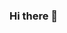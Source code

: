 ### Hi there 👋



<!--
**EnSillee/EnSillee** is a ✨ _special_ ✨ repository because its `README.md` (this file) appears on your GitHub profile.

Here are some ideas to get you started:

- ![Anurag's GitHub stats](https://github-readme-stats.vercel.app/api?username=사용자ID&show_icons=true&theme=radical)
- 🔭 I’m currently working on ...
- 🌱 I’m currently learning ...
- 👯 I’m looking to collaborate on ...
- 🤔 I’m looking for help with ...
- 💬 Ask me about ...
- 📫 How to reach me: ...
- 😄 Pronouns: ...
- ⚡ Fun fact: ...
-->
